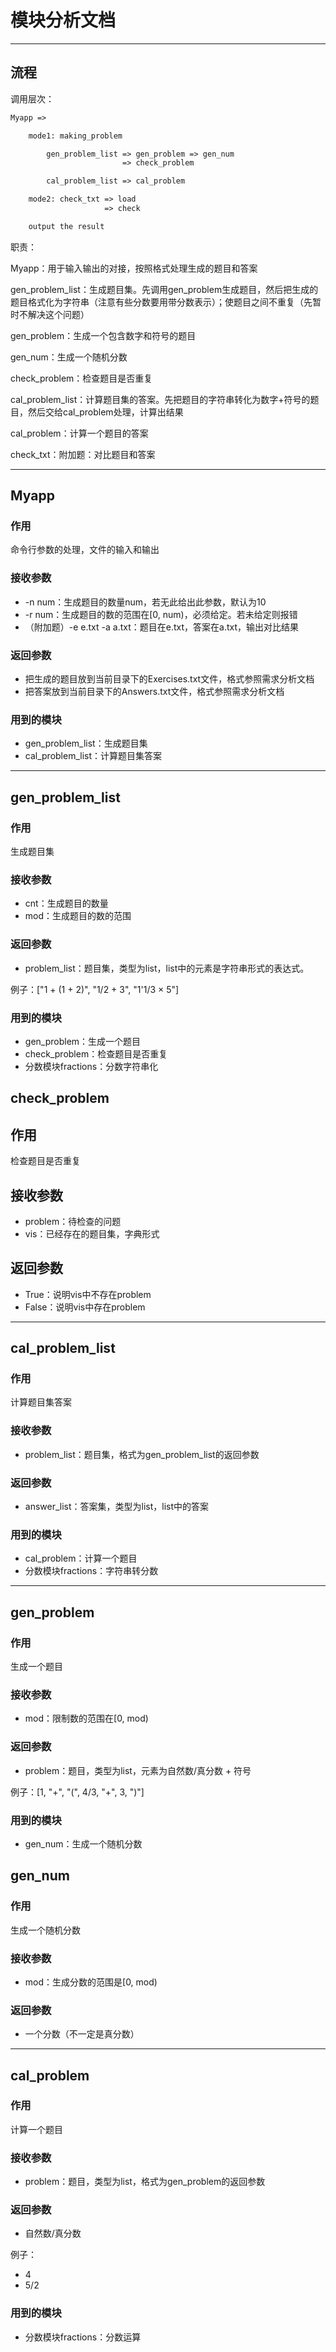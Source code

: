 # 模块分析文档

---

## 流程

调用层次：

```txt
Myapp =>

    mode1: making_problem

        gen_problem_list => gen_problem => gen_num
                         => check_problem

        cal_problem_list => cal_problem

    mode2: check_txt => load
                     => check

    output the result
```

职责：

Myapp：用于输入输出的对接，按照格式处理生成的题目和答案

gen_problem_list：生成题目集。先调用gen_problem生成题目，然后把生成的题目格式化为字符串（注意有些分数要用带分数表示）；使题目之间不重复（先暂时不解决这个问题）

gen_problem：生成一个包含数字和符号的题目

gen_num：生成一个随机分数

check_problem：检查题目是否重复

cal_problem_list：计算题目集的答案。先把题目的字符串转化为数字+符号的题目，然后交给cal_problem处理，计算出结果

cal_problem：计算一个题目的答案

check_txt：附加题：对比题目和答案

---

## Myapp

### 作用

命令行参数的处理，文件的输入和输出

### 接收参数

- -n num：生成题目的数量num，若无此给出此参数，默认为10
- -r num：生成题目的数的范围在[0, num)，必须给定。若未给定则报错
- （附加题）-e e.txt -a a.txt：题目在e.txt，答案在a.txt，输出对比结果

### 返回参数

- 把生成的题目放到当前目录下的Exercises.txt文件，格式参照需求分析文档
- 把答案放到当前目录下的Answers.txt文件，格式参照需求分析文档

### 用到的模块

- gen_problem_list：生成题目集
- cal_problem_list：计算题目集答案

---

## gen_problem_list

### 作用

生成题目集

### 接收参数

- cnt：生成题目的数量
- mod：生成题目的数的范围

### 返回参数

- problem_list：题目集，类型为list，list中的元素是字符串形式的表达式。

例子：["1 + (1 + 2)", "1/2 + 3", "1'1/3 × 5"]

### 用到的模块

- gen_problem：生成一个题目
- check_problem：检查题目是否重复
- 分数模块fractions：分数字符串化

## check_problem

## 作用

检查题目是否重复

## 接收参数

- problem：待检查的问题
- vis：已经存在的题目集，字典形式

## 返回参数

- True：说明vis中不存在problem
- False：说明vis中存在problem

---

## cal_problem_list

### 作用

计算题目集答案

### 接收参数

- problem_list：题目集，格式为gen_problem_list的返回参数

### 返回参数

- answer_list：答案集，类型为list，list中的答案

### 用到的模块

- cal_problem：计算一个题目
- 分数模块fractions：字符串转分数

---

## gen_problem

### 作用

生成一个题目

### 接收参数

- mod：限制数的范围在[0, mod)

### 返回参数

- problem：题目，类型为list，元素为自然数/真分数 + 符号

例子：[1, "+", "(", 4/3, "+", 3, ")"]

### 用到的模块

- gen_num：生成一个随机分数

## gen_num

### 作用

生成一个随机分数

### 接收参数

- mod：生成分数的范围是[0, mod)

### 返回参数

- 一个分数（不一定是真分数）

---

## cal_problem

### 作用

计算一个题目

### 接收参数

- problem：题目，类型为list，格式为gen_problem的返回参数

### 返回参数

- 自然数/真分数

例子：

- 4
- 5/2

### 用到的模块

- 分数模块fractions：分数运算
